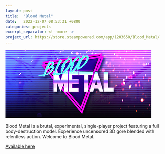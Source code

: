 ```yaml
---
layout: post
title:  "Blood Metal"
date:   2022-12-07 08:53:31 +0800
categories: projects
excerpt_separator: <!--more-->
project_url: https://store.steampowered.com/app/1203650/Blood_Metal/
---
```


<img class="post-img-center" src="/assets/img/bm.jpg" width="460" height="215">

<p class="post-text-center">Blood Metal is a brutal, experimental, single-player project featuring a full body-destruction model. Experience uncensored 3D gore blended with relentless action. Welcome to Blood Metal. </p>
<!--more-->
<a href="https://store.steampowered.com/app/1203650/Blood_Metal/">Available here</a>